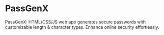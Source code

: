 # PassGenX
PassGenX: HTML/CSS/JS web app generates secure passwords with customizable length &amp; character types. Enhance online security effortlessly.
